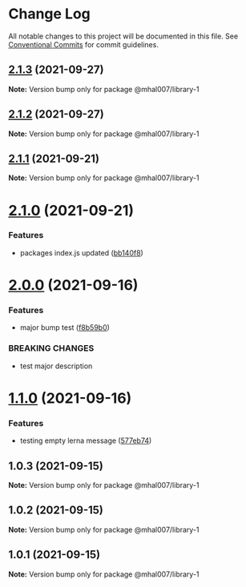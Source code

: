 # Change Log

All notable changes to this project will be documented in this file.
See [Conventional Commits](https://conventionalcommits.org) for commit guidelines.

## [2.1.3](https://github.com/mhal007/lerna-publish-test/compare/@mhal007/library-1@2.1.2...@mhal007/library-1@2.1.3) (2021-09-27)

**Note:** Version bump only for package @mhal007/library-1





## [2.1.2](https://github.com/mhal007/lerna-publish-test/compare/@mhal007/library-1@2.1.1...@mhal007/library-1@2.1.2) (2021-09-27)

**Note:** Version bump only for package @mhal007/library-1





## [2.1.1](https://github.com/mhal007/lerna-publish-test/compare/@mhal007/library-1@2.1.0...@mhal007/library-1@2.1.1) (2021-09-21)

**Note:** Version bump only for package @mhal007/library-1





# [2.1.0](https://github.com/mhal007/lerna-publish-test/compare/@mhal007/library-1@2.0.0...@mhal007/library-1@2.1.0) (2021-09-21)


### Features

* packages index.js updated ([bb140f8](https://github.com/mhal007/lerna-publish-test/commit/bb140f8cb520117599bb94bf04c2bee54f9ac450))





# [2.0.0](https://github.com/mhal007/lerna-publish-test/compare/@mhal007/library-1@1.1.0...@mhal007/library-1@2.0.0) (2021-09-16)


### Features

* major bump test ([f8b59b0](https://github.com/mhal007/lerna-publish-test/commit/f8b59b0d9d40ff8d1910dd8603ac8c604c54c9e4))


### BREAKING CHANGES

* test major description





# [1.1.0](https://github.com/mhal007/lerna-publish-test/compare/@mhal007/library-1@1.0.3...@mhal007/library-1@1.1.0) (2021-09-16)


### Features

* testing empty lerna message ([577eb74](https://github.com/mhal007/lerna-publish-test/commit/577eb7466ad1aec2b397ab46bb85f7041c9ba605))





## 1.0.3 (2021-09-15)

**Note:** Version bump only for package @mhal007/library-1





## 1.0.2 (2021-09-15)

**Note:** Version bump only for package @mhal007/library-1





## 1.0.1 (2021-09-15)

**Note:** Version bump only for package @mhal007/library-1
